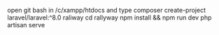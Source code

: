 open git bash in /c/xampp/htdocs and type
composer create-project laravel/laravel:^8.0 raliway
cd rallyway
npm install && npm run dev
php artisan serve
